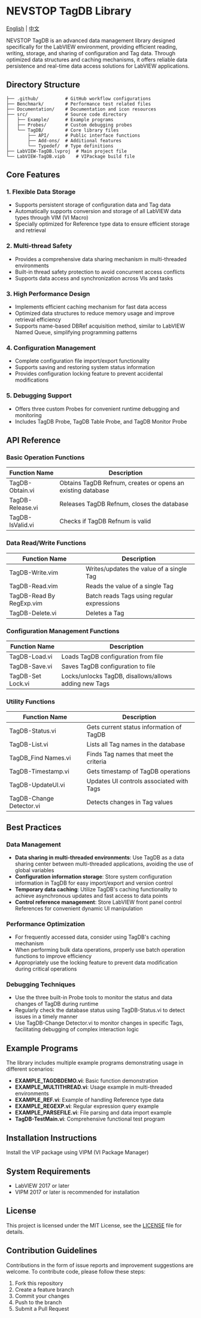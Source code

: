 # NEVSTOP TagDB Library

[English](./README(en).md) | [中文](./README.md)

NEVSTOP TagDB is an advanced data management library designed specifically for the LabVIEW environment, providing efficient reading, writing, storage, and sharing of configuration and Tag data. Through optimized data structures and caching mechanisms, it offers reliable data persistence and real-time data access solutions for LabVIEW applications.

## Directory Structure

```
├── .github/          # GitHub workflow configurations
├── Benchmark/        # Performance test related files
├── Documentation/    # Documentation and icon resources
├── src/              # Source code directory
│   ├── Example/      # Example programs
│   ├── Probes/       # Custom debugging probes
│   └── TagDB/        # Core library files
│       ├── API/      # Public interface functions
│       ├── Add-ons/  # Additional features
│       └── Typedef/  # Type definitions
├── LabVIEW-TagDB.lvproj  # Main project file
└── LabVIEW-TagDB.vipb    # VIPackage build file
```

## Core Features

### 1. Flexible Data Storage
- Supports persistent storage of configuration data and Tag data
- Automatically supports conversion and storage of all LabVIEW data types through VIM (VI Macro)
- Specially optimized for Reference type data to ensure efficient storage and retrieval

### 2. Multi-thread Safety
- Provides a comprehensive data sharing mechanism in multi-threaded environments
- Built-in thread safety protection to avoid concurrent access conflicts
- Supports data access and synchronization across VIs and tasks

### 3. High Performance Design
- Implements efficient caching mechanism for fast data access
- Optimized data structures to reduce memory usage and improve retrieval efficiency
- Supports name-based DBRef acquisition method, similar to LabVIEW Named Queue, simplifying programming patterns

### 4. Configuration Management
- Complete configuration file import/export functionality
- Supports saving and restoring system status information
- Provides configuration locking feature to prevent accidental modifications

### 5. Debugging Support
- Offers three custom Probes for convenient runtime debugging and monitoring
- Includes TagDB Probe, TagDB Table Probe, and TagDB Monitor Probe

## API Reference

### Basic Operation Functions

| Function Name | Description |
|--------------|-------------|
| TagDB-Obtain.vi | Obtains TagDB Refnum, creates or opens an existing database |
| TagDB-Release.vi | Releases TagDB Refnum, closes the database |
| TagDB-IsValid.vi | Checks if TagDB Refnum is valid |

### Data Read/Write Functions

| Function Name | Description |
|--------------|-------------|
| TagDB-Write.vim | Writes/updates the value of a single Tag |
| TagDB-Read.vim | Reads the value of a single Tag |
| TagDB-Read By RegExp.vim | Batch reads Tags using regular expressions |
| TagDB-Delete.vi | Deletes a Tag |

### Configuration Management Functions

| Function Name | Description |
|--------------|-------------|
| TagDB-Load.vi | Loads TagDB configuration from file |
| TagDB-Save.vi | Saves TagDB configuration to file |
| TagDB-Set Lock.vi | Locks/unlocks TagDB, disallows/allows adding new Tags |

### Utility Functions

| Function Name | Description |
|--------------|-------------|
| TagDB-Status.vi | Gets current status information of TagDB |
| TagDB-List.vi | Lists all Tag names in the database |
| TagDB_Find Names.vi | Finds Tag names that meet the criteria |
| TagDB-Timestamp.vi | Gets timestamp of TagDB operations |
| TagDB-UpdateUI.vi | Updates UI controls associated with Tags |
| TagDB-Change Detector.vi | Detects changes in Tag values |

## Best Practices

### Data Management
- **Data sharing in multi-threaded environments**: Use TagDB as a data sharing center between multi-threaded applications, avoiding the use of global variables
- **Configuration information storage**: Store system configuration information in TagDB for easy import/export and version control
- **Temporary data caching**: Utilize TagDB's caching functionality to achieve asynchronous updates and fast access to data points
- **Control reference management**: Store LabVIEW front panel control References for convenient dynamic UI manipulation

### Performance Optimization
- For frequently accessed data, consider using TagDB's caching mechanism
- When performing bulk data operations, properly use batch operation functions to improve efficiency
- Appropriately use the locking feature to prevent data modification during critical operations

### Debugging Techniques
- Use the three built-in Probe tools to monitor the status and data changes of TagDB during runtime
- Regularly check the database status using TagDB-Status.vi to detect issues in a timely manner
- Use TagDB-Change Detector.vi to monitor changes in specific Tags, facilitating debugging of complex interaction logic

## Example Programs

The library includes multiple example programs demonstrating usage in different scenarios:

- **EXAMPLE_TAGDBDEMO.vi**: Basic function demonstration
- **EXAMPLE_MULTITHREAD.vi**: Usage example in multi-threaded environments
- **EXAMPLE_REF.vi**: Example of handling Reference type data
- **EXAMPLE_REGEXP.vi**: Regular expression query example
- **EXAMPLE_PARSEFILE.vi**: File parsing and data import example
- **TagDB-TestMain.vi**: Comprehensive functional test program

## Installation Instructions

Install the VIP package using VIPM (VI Package Manager)

## System Requirements

- LabVIEW 2017 or later
- VIPM 2017 or later is recommended for installation

## License

This project is licensed under the MIT License, see the [LICENSE](LICENSE) file for details.

## Contribution Guidelines

Contributions in the form of issue reports and improvement suggestions are welcome. To contribute code, please follow these steps:
1. Fork this repository
2. Create a feature branch
3. Commit your changes
4. Push to the branch
5. Submit a Pull Request